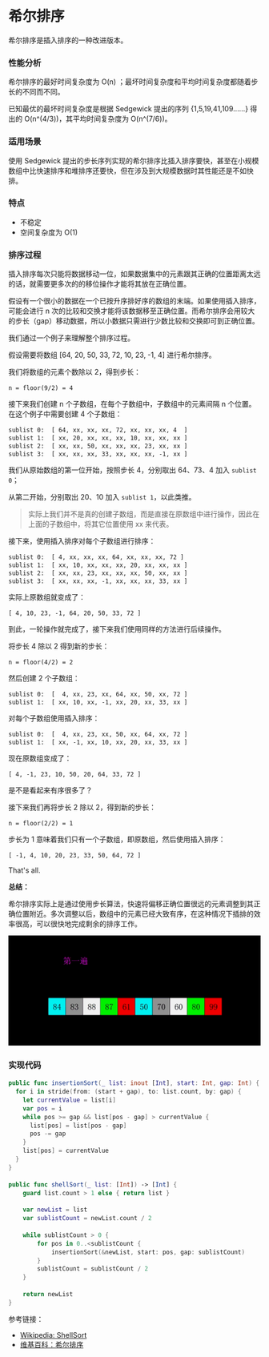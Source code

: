 # 希尔排序

希尔排序是插入排序的一种改进版本。

### 性能分析

希尔排序的最好时间复杂度为 O(n) ；最坏时间复杂度和平均时间复杂度都随着步长的不同而不同。

已知最优的最坏时间复杂度是根据 Sedgewick 提出的序列 {1,5,19,41,109……} 得出的 O(n^(4/3))，其平均时间复杂度为 O(n^(7/6))。

### 适用场景

使用 Sedgewick 提出的步长序列实现的希尔排序比插入排序要快，甚至在小规模数组中比快速排序和堆排序还要快，但在涉及到大规模数据时其性能还是不如快排。

### 特点

- 不稳定
- 空间复杂度为 O(1)

### 排序过程

插入排序每次只能将数据移动一位，如果数据集中的元素跟其正确的位置距离太远的话，就需要更多次的的移位操作才能将其放在正确位置。

假设有一个很小的数据在一个已按升序排好序的数组的末端。如果使用插入排序，可能会进行 n 次的比较和交换才能将该数据移至正确位置。而希尔排序会用较大的步长（gap）移动数据，所以小数据只需进行少数比较和交换即可到正确位置。

我们通过一个例子来理解整个排序过程。

假设需要将数组 [64, 20, 50, 33, 72, 10, 23, -1, 4] 进行希尔排序。

我们将数组的元素个数除以 2，得到步长：

```
n = floor(9/2) = 4
```

接下来我们创建 n 个子数组，在每个子数组中，子数组中的元素间隔 n 个位置。在这个例子中需要创建 4 个子数组：

```
sublist 0:  [ 64, xx, xx, xx, 72, xx, xx, xx, 4  ]
sublist 1:  [ xx, 20, xx, xx, xx, 10, xx, xx, xx ]
sublist 2:  [ xx, xx, 50, xx, xx, xx, 23, xx, xx ]
sublist 3:  [ xx, xx, xx, 33, xx, xx, xx, -1, xx ]
```

我们从原始数组的第一位开始，按照步长 4，分别取出 64、73、4 加入 `sublist 0`；

从第二开始，分别取出 20、10 加入 `sublist 1`，以此类推。

> 实际上我们并不是真的创建子数组，而是直接在原数组中进行操作，因此在上面的子数组中，将其它位置使用 xx 来代表。

接下来，使用插入排序对每个子数组进行排序：

```
sublist 0:  [ 4, xx, xx, xx, 64, xx, xx, xx, 72 ]
sublist 1:  [ xx, 10, xx, xx, xx, 20, xx, xx, xx ]
sublist 2:  [ xx, xx, 23, xx, xx, xx, 50, xx, xx ]
sublist 3:  [ xx, xx, xx, -1, xx, xx, xx, 33, xx ]
```

实际上原数组就变成了：

```
[ 4, 10, 23, -1, 64, 20, 50, 33, 72 ]
```

到此，一轮操作就完成了，接下来我们使用同样的方法进行后续操作。

将步长 4 除以 2 得到新的步长：

```
n = floor(4/2) = 2
```

然后创建 2 个子数组：

```
sublist 0:  [  4, xx, 23, xx, 64, xx, 50, xx, 72 ]
sublist 1:  [ xx, 10, xx, -1, xx, 20, xx, 33, xx ]
```

对每个子数组使用插入排序：

```
sublist 0:  [  4, xx, 23, xx, 50, xx, 64, xx, 72 ]
sublist 1:  [ xx, -1, xx, 10, xx, 20, xx, 33, xx ]
```

现在原数组变成了：

```
[ 4, -1, 23, 10, 50, 20, 64, 33, 72 ]
```

是不是看起来有序很多了？

接下来我们再将步长 2 除以 2，得到新的步长：

```
n = floor(2/2) = 1
```

步长为 1 意味着我们只有一个子数组，即原数组，然后使用插入排序：

```
[ -1, 4, 10, 20, 23, 33, 50, 64, 72 ]
```

That's all.

**总结：**

希尔排序实际上是通过使用步长算法，快速将偏移正确位置很远的元素调整到其正确位置附近。多次调整以后，数组中的元素已经大致有序，在这种情况下插排的效率很高，可以很快地完成剩余的排序工作。

![ShellSort_01](ShellSort_01.gif)


### 实现代码

```swift
public func insertionSort(_ list: inout [Int], start: Int, gap: Int) {
  for i in stride(from: (start + gap), to: list.count, by: gap) {
    let currentValue = list[i]
    var pos = i
    while pos >= gap && list[pos - gap] > currentValue {
      list[pos] = list[pos - gap]
      pos -= gap
    }
    list[pos] = currentValue
  }
}

public func shellSort(_ list: [Int]) -> [Int] {
    guard list.count > 1 else { return list }
    
    var newList = list
    var sublistCount = newList.count / 2
    
    while sublistCount > 0 {
        for pos in 0..<sublistCount {
            insertionSort(&newList, start: pos, gap: sublistCount)
        }
        sublistCount = sublistCount / 2
    }
    
    return newList
}
```




参考链接：

- [Wikipedia: ShellSort](https://en.wikipedia.org/wiki/Shellsort)
- [维基百科：希尔排序](https://zh.wikipedia.org/wiki/%E5%B8%8C%E5%B0%94%E6%8E%92%E5%BA%8F)
